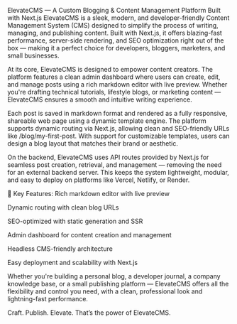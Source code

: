 ElevateCMS — A Custom Blogging & Content Management Platform Built with Next.js
ElevateCMS is a sleek, modern, and developer-friendly Content Management System (CMS) designed to simplify the process of writing, managing, and publishing content. Built with Next.js, it offers blazing-fast performance, server-side rendering, and SEO optimization right out of the box — making it a perfect choice for developers, bloggers, marketers, and small businesses.

At its core, ElevateCMS is designed to empower content creators. The platform features a clean admin dashboard where users can create, edit, and manage posts using a rich markdown editor with live preview. Whether you're drafting technical tutorials, lifestyle blogs, or marketing content — ElevateCMS ensures a smooth and intuitive writing experience.

Each post is saved in markdown format and rendered as a fully responsive, shareable web page using a dynamic template engine. The platform supports dynamic routing via Next.js, allowing clean and SEO-friendly URLs like /blog/my-first-post. With support for customizable templates, users can design a blog layout that matches their brand or aesthetic.

On the backend, ElevateCMS uses API routes provided by Next.js for seamless post creation, retrieval, and management — removing the need for an external backend server. This keeps the system lightweight, modular, and easy to deploy on platforms like Vercel, Netlify, or Render.

🔑 Key Features:
Rich markdown editor with live preview

Dynamic routing with clean blog URLs

SEO-optimized with static generation and SSR

Admin dashboard for content creation and management

Headless CMS-friendly architecture

Easy deployment and scalability with Next.js

Whether you're building a personal blog, a developer journal, a company knowledge base, or a small publishing platform — ElevateCMS offers all the flexibility and control you need, with a clean, professional look and lightning-fast performance.

Craft. Publish. Elevate.
That’s the power of ElevateCMS.

